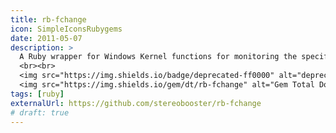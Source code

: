 ```yaml
---
title: rb-fchange
icon: SimpleIconsRubygems
date: 2011-05-07
description: >
  A Ruby wrapper for Windows Kernel functions for monitoring the specified directory or subtree
  <br><br>
  <img src="https://img.shields.io/badge/deprecated-ff0000" alt="deprecated" class="inline mr-2">
  <img src="https://img.shields.io/gem/dt/rb-fchange" alt="Gem Total Downloads" class="inline mr-2">
tags: [ruby]
externalUrl: https://github.com/stereobooster/rb-fchange
# draft: true
---
```

